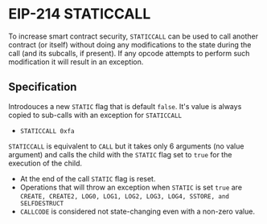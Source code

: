 # EIP-214 STATICCALL
To increase smart contract security, `STATICCALL` can be used to call another contract (or itself) without doing any modifications to the state during the call (and its subcalls, if present). If any opcode attempts to perform such modification it will result in an exception.

## Specification
Introdouces a new `STATIC` flag that is default `false`. It's value is always copied to sub-calls with an exception for `STATICCALL`
* `STATICCALL 0xfa`

`STATICCALL` is equivalent to `CALL` but it takes only 6 arguments (no value argument) and calls the child with the `STATIC` flag set to `true` for the execution of the child. 
* At the end of the call `STATIC` flag is reset.
* Operations that will throw an exception when `STATIC` is set `true` are `CREATE, CREATE2, LOG0, LOG1, LOG2, LOG3, LOG4, SSTORE, and SELFDESTRUCT`
* `CALLCODE` is considered not state-changing even with a non-zero value.


